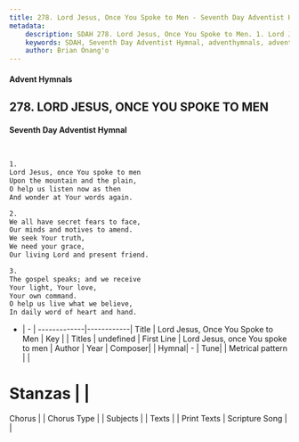 ```yaml
---
title: 278. Lord Jesus, Once You Spoke to Men - Seventh Day Adventist Hymnal
metadata:
    description: SDAH 278. Lord Jesus, Once You Spoke to Men. 1. Lord Jesus, once You spoke to men Upon the mountain and the plain, O help us listen now as then And wonder at Your words again.
    keywords: SDAH, Seventh Day Adventist Hymnal, adventhymnals, advent hymnals, Lord Jesus, Once You Spoke to Men, Lord Jesus, once You spoke to men 
    author: Brian Onang'o
---
```


#### Advent Hymnals
## 278. LORD JESUS, ONCE YOU SPOKE TO MEN
#### Seventh Day Adventist Hymnal

```txt


1.
Lord Jesus, once You spoke to men
Upon the mountain and the plain,
O help us listen now as then
And wonder at Your words again.

2.
We all have secret fears to face,
Our minds and motives to amend.
We seek Your truth,
We need your grace,
Our living Lord and present friend.

3.
The gospel speaks; and we receive
Your light, Your love,
Your own command.
O help us live what we believe,
In daily word of heart and hand.


```

- |   -  |
-------------|------------|
Title | Lord Jesus, Once You Spoke to Men |
Key |  |
Titles | undefined |
First Line | Lord Jesus, once You spoke to men |
Author | 
Year | 
Composer|  |
Hymnal|  - |
Tune|  |
Metrical pattern | |
# Stanzas |  |
Chorus |  |
Chorus Type |  |
Subjects |  |
Texts |  |
Print Texts | 
Scripture Song |  |
  
